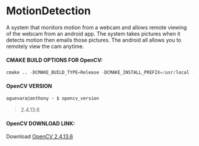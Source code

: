 # MotionDetection

A system that monitors motion from a webcam and allows remote viewing of the webcam from an android app. The system takes pictures when it detects motion then emails those pictures. The android all allows you to remotely view the cam anytime.

#### **CMAKE BUILD OPTIONS FOR OpenCV:** 

```python
cmake .. -DCMAKE_BUILD_TYPE=Release -DCMAKE_INSTALL_PREFIX=/usr/local -DWITH_V4L=ON -DWITH_OPENGL=ON -DWITH_QT=ON -DOPENCV_EXTRA_MODULES_PATH=modules -DBUILD_EXAMPLES=OFF
```

#### **OpenCV VERSION**

```python
aguevara@anthony ~ $ opencv_version 
```

>2.4.13.6

#### **OpenCV DOWNLOAD LINK:**

Download [OpenCV 2.4.13.6](https://github.com/opencv/opencv/archive/2.4.13.6.zip)
